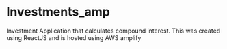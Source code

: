 # Investments_amp
Investment Application that calculates compound interest. This was created using ReactJS and is hosted using AWS amplify

